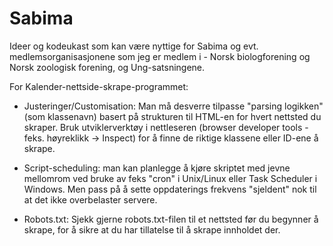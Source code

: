 # Sabima
Ideer og kodeukast som kan være nyttige for Sabima og evt. medlemsorganisasjonene som jeg er medlem i - Norsk biologforening og Norsk zoologisk forening, og Ung-satsningene.

For Kalender-nettside-skrape-programmet:

- Justeringer/Customisation: Man må desverre tilpasse "parsing logikken" (som klassenavn) basert på strukturen til HTML-en for hvert nettsted du skraper. Bruk utviklerverktøy i nettleseren (browser developer tools - feks. høyreklikk -> Inspect) for å finne de riktige klassene eller ID-ene å skrape.

- Script-scheduling: man kan planlegge å kjøre skriptet med jevne mellomrom ved bruke av feks "cron" i Unix/Linux eller Task Scheduler i Windows. Men pass på å sette oppdaterings frekvens "sjeldent" nok til at det ikke overbelaster servere.

- Robots.txt: Sjekk gjerne robots.txt-filen til et nettsted før du begynner å skrape, for å sikre at du har tillatelse til å skrape innholdet der.
